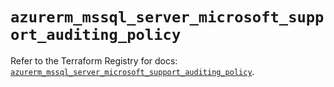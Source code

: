 # `azurerm_mssql_server_microsoft_support_auditing_policy`

Refer to the Terraform Registry for docs: [`azurerm_mssql_server_microsoft_support_auditing_policy`](https://registry.terraform.io/providers/hashicorp/azurerm/4.35.0/docs/resources/mssql_server_microsoft_support_auditing_policy).

